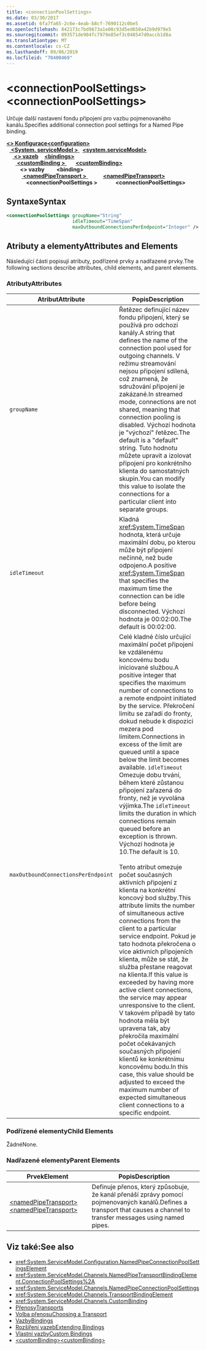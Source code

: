 ```yaml
---
title: <connectionPoolSettings>
ms.date: 03/30/2017
ms.assetid: 6fa7fa65-2c6e-4eab-b8cf-7690112c0be5
ms.openlocfilehash: 842173c7bd9673a1e08c93d5ed650a42b9d979e5
ms.sourcegitcommit: 093571de904fc7979e85ef3c048547d0accb1d8a
ms.translationtype: MT
ms.contentlocale: cs-CZ
ms.lasthandoff: 09/06/2019
ms.locfileid: "70400469"
---
```

# <a name="connectionpoolsettings"></a><span data-ttu-id="071ad-101">\<connectionPoolSettings></span><span class="sxs-lookup"><span data-stu-id="071ad-101">\<connectionPoolSettings></span></span>
<span data-ttu-id="071ad-102">Určuje další nastavení fondu připojení pro vazbu pojmenovaného kanálu.</span><span class="sxs-lookup"><span data-stu-id="071ad-102">Specifies additional connection pool settings for a Named Pipe binding.</span></span>  
  
<span data-ttu-id="071ad-103">[ **\<> Konfigurace**](../configuration-element.md)</span><span class="sxs-lookup"><span data-stu-id="071ad-103">[**\<configuration>**](../configuration-element.md)</span></span>\
<span data-ttu-id="071ad-104">&nbsp;&nbsp;[ **\<System. serviceModel >** ](system-servicemodel.md)</span><span class="sxs-lookup"><span data-stu-id="071ad-104">&nbsp;&nbsp;[**\<system.serviceModel>**](system-servicemodel.md)</span></span>\
<span data-ttu-id="071ad-105">&nbsp;&nbsp;&nbsp;&nbsp;[ **\<> vazeb**](bindings.md)</span><span class="sxs-lookup"><span data-stu-id="071ad-105">&nbsp;&nbsp;&nbsp;&nbsp;[**\<bindings>**](bindings.md)</span></span>\
<span data-ttu-id="071ad-106">&nbsp;&nbsp;&nbsp;&nbsp;&nbsp;&nbsp;[ **\<customBinding >** ](custombinding.md)</span><span class="sxs-lookup"><span data-stu-id="071ad-106">&nbsp;&nbsp;&nbsp;&nbsp;&nbsp;&nbsp;[**\<customBinding>**](custombinding.md)</span></span>\
<span data-ttu-id="071ad-107">&nbsp;&nbsp;&nbsp;&nbsp;&nbsp;&nbsp;&nbsp;&nbsp; **\<> vazby**</span><span class="sxs-lookup"><span data-stu-id="071ad-107">&nbsp;&nbsp;&nbsp;&nbsp;&nbsp;&nbsp;&nbsp;&nbsp;**\<binding>**</span></span>\
<span data-ttu-id="071ad-108">&nbsp;&nbsp;&nbsp;&nbsp;&nbsp;&nbsp;&nbsp;&nbsp;&nbsp;&nbsp;[ **\<namedPipeTransport >** ](namedpipetransport.md)</span><span class="sxs-lookup"><span data-stu-id="071ad-108">&nbsp;&nbsp;&nbsp;&nbsp;&nbsp;&nbsp;&nbsp;&nbsp;&nbsp;&nbsp;[**\<namedPipeTransport>**](namedpipetransport.md)</span></span>\
<span data-ttu-id="071ad-109">&nbsp;&nbsp;&nbsp;&nbsp;&nbsp;&nbsp;&nbsp;&nbsp;&nbsp;&nbsp;&nbsp;&nbsp; **\<connectionPoolSettings >**</span><span class="sxs-lookup"><span data-stu-id="071ad-109">&nbsp;&nbsp;&nbsp;&nbsp;&nbsp;&nbsp;&nbsp;&nbsp;&nbsp;&nbsp;&nbsp;&nbsp;**\<connectionPoolSettings>**</span></span>  
  
## <a name="syntax"></a><span data-ttu-id="071ad-110">Syntaxe</span><span class="sxs-lookup"><span data-stu-id="071ad-110">Syntax</span></span>  
  
```xml  
<connectionPoolSettings groupName="String"
                        idleTimeout="TimeSpan"
                        maxOutboundConnectionsPerEndpoint="Integer" />
```  
  
## <a name="attributes-and-elements"></a><span data-ttu-id="071ad-111">Atributy a elementy</span><span class="sxs-lookup"><span data-stu-id="071ad-111">Attributes and Elements</span></span>  
 <span data-ttu-id="071ad-112">Následující části popisují atributy, podřízené prvky a nadřazené prvky.</span><span class="sxs-lookup"><span data-stu-id="071ad-112">The following sections describe attributes, child elements, and parent elements.</span></span>  
  
### <a name="attributes"></a><span data-ttu-id="071ad-113">Atributy</span><span class="sxs-lookup"><span data-stu-id="071ad-113">Attributes</span></span>  
  
|<span data-ttu-id="071ad-114">Atribut</span><span class="sxs-lookup"><span data-stu-id="071ad-114">Attribute</span></span>|<span data-ttu-id="071ad-115">Popis</span><span class="sxs-lookup"><span data-stu-id="071ad-115">Description</span></span>|  
|---------------|-----------------|  
|`groupName`|<span data-ttu-id="071ad-116">Řetězec definující název fondu připojení, který se používá pro odchozí kanály.</span><span class="sxs-lookup"><span data-stu-id="071ad-116">A string that defines the name of the connection pool used for outgoing channels.</span></span> <span data-ttu-id="071ad-117">V režimu streamování nejsou připojení sdílená, což znamená, že sdružování připojení je zakázané.</span><span class="sxs-lookup"><span data-stu-id="071ad-117">In streamed mode, connections are not shared, meaning that connection pooling is disabled.</span></span> <span data-ttu-id="071ad-118">Výchozí hodnota je "výchozí" řetězec.</span><span class="sxs-lookup"><span data-stu-id="071ad-118">The default is a "default" string.</span></span> <span data-ttu-id="071ad-119">Tuto hodnotu můžete upravit a izolovat připojení pro konkrétního klienta do samostatných skupin.</span><span class="sxs-lookup"><span data-stu-id="071ad-119">You can modify this value to isolate the connections for a particular client into separate groups.</span></span>|  
|`idleTimeout`|<span data-ttu-id="071ad-120">Kladná <xref:System.TimeSpan> hodnota, která určuje maximální dobu, po kterou může být připojení nečinné, než bude odpojeno.</span><span class="sxs-lookup"><span data-stu-id="071ad-120">A positive <xref:System.TimeSpan> that specifies the maximum time the connection can be idle before being disconnected.</span></span> <span data-ttu-id="071ad-121">Výchozí hodnota je 00:02:00.</span><span class="sxs-lookup"><span data-stu-id="071ad-121">The default is 00:02:00.</span></span>|  
|`maxOutboundConnectionsPerEndpoint`|<span data-ttu-id="071ad-122">Celé kladné číslo určující maximální počet připojení ke vzdálenému koncovému bodu iniciované službou.</span><span class="sxs-lookup"><span data-stu-id="071ad-122">A positive integer that specifies the maximum number of connections to a remote endpoint initiated by the service.</span></span> <span data-ttu-id="071ad-123">Překročení limitu se zařadí do fronty, dokud nebude k dispozici mezera pod limitem.</span><span class="sxs-lookup"><span data-stu-id="071ad-123">Connections in excess of the limit are queued until a space below the limit becomes available.</span></span> <span data-ttu-id="071ad-124">`idleTimeout` Omezuje dobu trvání, během které zůstanou připojení zařazená do fronty, než je vyvolána výjimka.</span><span class="sxs-lookup"><span data-stu-id="071ad-124">The `idleTimeout` limits the duration in which connections remain queued before an exception is thrown.</span></span> <span data-ttu-id="071ad-125">Výchozí hodnota je 10.</span><span class="sxs-lookup"><span data-stu-id="071ad-125">The default is 10.</span></span><br /><br /> <span data-ttu-id="071ad-126">Tento atribut omezuje počet současných aktivních připojení z klienta na konkrétní koncový bod služby.</span><span class="sxs-lookup"><span data-stu-id="071ad-126">This attribute limits the number of simultaneous active connections from the client to a particular service endpoint.</span></span> <span data-ttu-id="071ad-127">Pokud je tato hodnota překročena o více aktivních připojeních klienta, může se stát, že služba přestane reagovat na klienta.</span><span class="sxs-lookup"><span data-stu-id="071ad-127">If this value is exceeded by having more active client connections, the service may appear unresponsive to the client.</span></span> <span data-ttu-id="071ad-128">V takovém případě by tato hodnota měla být upravena tak, aby překročila maximální počet očekávaných současných připojení klientů ke konkrétnímu koncovému bodu.</span><span class="sxs-lookup"><span data-stu-id="071ad-128">In this case, this value should be adjusted to exceed the maximum number of expected simultaneous client connections to a specific endpoint.</span></span>|  
  
### <a name="child-elements"></a><span data-ttu-id="071ad-129">Podřízené elementy</span><span class="sxs-lookup"><span data-stu-id="071ad-129">Child Elements</span></span>  
 <span data-ttu-id="071ad-130">Žádné</span><span class="sxs-lookup"><span data-stu-id="071ad-130">None.</span></span>  
  
### <a name="parent-elements"></a><span data-ttu-id="071ad-131">Nadřazené elementy</span><span class="sxs-lookup"><span data-stu-id="071ad-131">Parent Elements</span></span>  
  
|<span data-ttu-id="071ad-132">Prvek</span><span class="sxs-lookup"><span data-stu-id="071ad-132">Element</span></span>|<span data-ttu-id="071ad-133">Popis</span><span class="sxs-lookup"><span data-stu-id="071ad-133">Description</span></span>|  
|-------------|-----------------|  
|[<span data-ttu-id="071ad-134">\<namedPipeTransport></span><span class="sxs-lookup"><span data-stu-id="071ad-134">\<namedPipeTransport></span></span>](namedpipetransport.md)|<span data-ttu-id="071ad-135">Definuje přenos, který způsobuje, že kanál přenáší zprávy pomocí pojmenovaných kanálů.</span><span class="sxs-lookup"><span data-stu-id="071ad-135">Defines a transport that causes a channel to transfer messages using named pipes.</span></span>|  
  
## <a name="see-also"></a><span data-ttu-id="071ad-136">Viz také:</span><span class="sxs-lookup"><span data-stu-id="071ad-136">See also</span></span>

- <xref:System.ServiceModel.Configuration.NamedPipeConnectionPoolSettingsElement>
- <xref:System.ServiceModel.Channels.NamedPipeTransportBindingElement.ConnectionPoolSettings%2A>
- <xref:System.ServiceModel.Channels.NamedPipeConnectionPoolSettings>
- <xref:System.ServiceModel.Channels.TransportBindingElement>
- <xref:System.ServiceModel.Channels.CustomBinding>
- [<span data-ttu-id="071ad-137">Přenosy</span><span class="sxs-lookup"><span data-stu-id="071ad-137">Transports</span></span>](../../../wcf/feature-details/transports.md)
- [<span data-ttu-id="071ad-138">Volba přenosu</span><span class="sxs-lookup"><span data-stu-id="071ad-138">Choosing a Transport</span></span>](../../../wcf/feature-details/choosing-a-transport.md)
- [<span data-ttu-id="071ad-139">Vazby</span><span class="sxs-lookup"><span data-stu-id="071ad-139">Bindings</span></span>](../../../wcf/bindings.md)
- [<span data-ttu-id="071ad-140">Rozšíření vazeb</span><span class="sxs-lookup"><span data-stu-id="071ad-140">Extending Bindings</span></span>](../../../wcf/extending/extending-bindings.md)
- [<span data-ttu-id="071ad-141">Vlastní vazby</span><span class="sxs-lookup"><span data-stu-id="071ad-141">Custom Bindings</span></span>](../../../wcf/extending/custom-bindings.md)
- [<span data-ttu-id="071ad-142">\<customBinding></span><span class="sxs-lookup"><span data-stu-id="071ad-142">\<customBinding></span></span>](custombinding.md)
